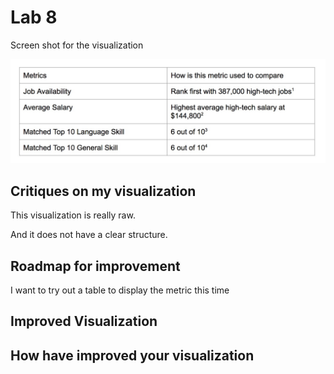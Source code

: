 # Lab 8

Screen shot for the visualization

![](lab8.png)

## Critiques on my visualization  
This visualization is really raw.

And it does not have a clear structure.


## Roadmap for improvement

I want to try out a table to display the metric this time


## Improved Visualization  



## How have improved your visualization

